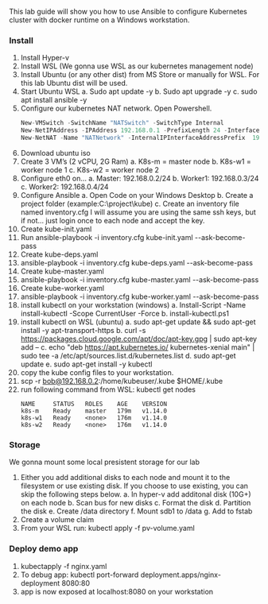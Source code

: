 This lab guide will show you how to use Ansible to configure Kubernetes cluster with docker runtime on a Windows workstation.

### Install

1.	Install Hyper-v
2.	Install WSL (We gonna use WSL as our kubernetes management node)
3.	Install Ubuntu (or any other dist) from MS Store or manually for WSL. For this lab Ubuntu dist will be used.
4.	Start Ubuntu WSL
a.	Sudo apt update -y
b.	Sudo apt upgrade -y 
c.	sudo apt install ansible -y
5.	Configure our kubernetes NAT network. Open Powershell.
    ```javascript
    New-VMSwitch -SwitchName "NATSwitch" -SwitchType Internal
    New-NetIPAddress -IPAddress 192.168.0.1 -PrefixLength 24 -InterfaceAlias "vEthernet (NATSwitch)"
    New-NetNAT -Name "NATNetwork" -InternalIPInterfaceAddressPrefix  192.168.0.0/24
    ```
6.	Download ubuntu iso
7.	Create 3 VM’s (2 vCPU, 2G Ram)
a.	K8s-m = master node
b.	K8s-w1 = worker node 1
c.	K8s-w2 = worker node 2
8.	Configure eth0 on…
a.	Master: 192.168.0.2/24
b.	Worker1: 192.168.0.3/24
c.	Worker2: 192.168.0.4/24
9.	Configure Ansible
a.	Open Code on your Windows Desktop
b.	Create a project folder (example:C:\project\kube)
c.	Create an inventory file named inventory.cfg
I will assume you are using the same ssh keys, but if not… just login once to each node and accept the key.
10.	Create kube-init.yaml
11.	Run ansible-playbook -i inventory.cfg kube-init.yaml --ask-become-pass
12.	Create kube-deps.yaml
13.	ansible-playbook -i inventory.cfg kube-deps.yaml --ask-become-pass
14.	Create kube-master.yaml
15.	ansible-playbook -i inventory.cfg kube-master.yaml --ask-become-pass
16.	Create kube-worker.yaml
17.	ansible-playbook -i inventory.cfg kube-worker.yaml --ask-become-pass
18.	install kubectl on your workstation (windows)
a.	Install-Script -Name install-kubectl -Scope CurrentUser -Force
b.	install-kubectl.ps1
19.	install kubectl on WSL (ubuntu)
a.	sudo apt-get update && sudo apt-get install -y apt-transport-https
b.	curl -s https://packages.cloud.google.com/apt/doc/apt-key.gpg | sudo apt-key add –
c.	echo "deb https://apt.kubernetes.io/ kubernetes-xenial main" | sudo tee -a /etc/apt/sources.list.d/kubernetes.list
d.	sudo apt-get update
e.	sudo apt-get install -y kubectl
20.	copy the kube config files to your workstation.
21.	scp -r bob@192.168.0.2:/home/kubeuser/.kube $HOME/.kube
22.	run following command from WSL: kubectl get nodes
    ```
    NAME     STATUS   ROLES    AGE    VERSION
    k8s-m    Ready    master   179m   v1.14.0
    k8s-w1   Ready    <none>   176m   v1.14.0
    k8s-w2   Ready    <none>   176m   v1.14.0
    ```


### Storage
We gonna mount some local presistent storage for our lab
1.	Either you add additional disks to each node and mount it to the filesystem or use existing disk. If you choose to use existing, you can skip the following steps below.
a.	In hyper-v add additonal disk (10G+) on each node
b.	Scan bus for new disks
c.	Format the disk
d.	Partition the disk
e.	Create /data directory
f.	Mount sdb1 to /data
g.	Add to fstab
2.	Create a volume claim
3.	From your WSL run: 
kubectl apply -f pv-volume.yaml

### Deploy demo app

1.	kubectapply -f nginx.yaml
3.	To debug app: kubectl port-forward deployment.apps/nginx-deployment 8080:80
4.	app is now exposed at localhost:8080 on your workstation
